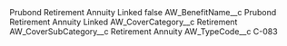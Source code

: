 <?xml version="1.0" encoding="UTF-8"?>
<CustomMetadata xmlns="http://soap.sforce.com/2006/04/metadata" xmlns:xsi="http://www.w3.org/2001/XMLSchema-instance" xmlns:xsd="http://www.w3.org/2001/XMLSchema">
    <label>Prubond Retirement Annuity Linked</label>
    <protected>false</protected>
    <values>
        <field>AW_BenefitName__c</field>
        <value xsi:type="xsd:string">Prubond Retirement Annuity Linked</value>
    </values>
    <values>
        <field>AW_CoverCategory__c</field>
        <value xsi:type="xsd:string">Retirement</value>
    </values>
    <values>
        <field>AW_CoverSubCategory__c</field>
        <value xsi:type="xsd:string">Retirement Annuity</value>
    </values>
    <values>
        <field>AW_TypeCode__c</field>
        <value xsi:type="xsd:string">C-083</value>
    </values>
</CustomMetadata>
